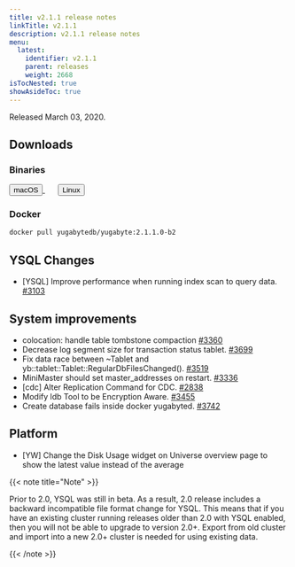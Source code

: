 ```yaml
---
title: v2.1.1 release notes
linkTitle: v2.1.1
description: v2.1.1 release notes
menu:
  latest:
    identifier: v2.1.1
    parent: releases
    weight: 2668
isTocNested: true
showAsideToc: true
---
```


Released March 03, 2020.

## Downloads

### Binaries

<a class="download-binary-link" href="https://downloads.yugabyte.com/yugabyte-2.1.1.0-darwin.tar.gz">
  <button>
    <i class="fab fa-apple"></i><span class="download-text">macOS</span>
  </button>
</a>
&nbsp; &nbsp; &nbsp; 
<a class="download-binary-link" href="https://downloads.yugabyte.com/yugabyte-2.1.1.0-linux.tar.gz">
  <button>
    <i class="fab fa-linux"></i><span class="download-text">Linux</span>
  </button>
</a>
<br />

### Docker

```sh
docker pull yugabytedb/yugabyte:2.1.1.0-b2
```

## YSQL Changes
* [YSQL] Improve performance when running index scan to query data. [#3103](https://github.com/yugabyte/yugabyte-db/issues/3103)

## System improvements
* colocation: handle table tombstone compaction [#3360](https://github.com/yugabyte/yugabyte-db/issues/3360)
* Decrease log segment size for transaction status tablet. [#3699](https://github.com/yugabyte/yugabyte-db/issues/3699)
* Fix data race between ~Tablet and yb::tablet::Tablet::RegularDbFilesChanged(). [#3519](https://github.com/yugabyte/yugabyte-db/issues/3519)
* MiniMaster should set master_addresses on restart. [#3336](https://github.com/yugabyte/yugabyte-db/issues/3366)
* [cdc] Alter Replication Command for CDC. [#2838](https://github.com/yugabyte/yugabyte-db/issues/2838)
* Modify ldb Tool to be Encryption Aware. [#3455](https://github.com/yugabyte/yugabyte-db/issues/3455)
* Create database fails inside docker yugabyted. [#3742](https://github.com/yugabyte/yugabyte-db/issues/3742)

## Platform
* [YW] Change the Disk Usage widget on Universe overview page to show the latest value instead of the average


{{< note title="Note" >}}

Prior to 2.0, YSQL was still in beta. As a result, 2.0 release includes a backward incompatible file format change for YSQL. This means that if you have an existing cluster running releases older than 2.0 with YSQL enabled, then you will not be able to upgrade to version 2.0+. Export from old cluster and import into a new 2.0+ cluster is needed for using existing data.

{{< /note >}}

